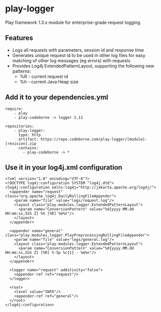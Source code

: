 play-logger
===========

Play framework 1.3.x module for enterprise-grade request logging.

Features
--------

- Logs all requests with parameters, session id and response time
- Generates unique request id to be used in other log files for easy matching of other log messages (eg errors) with requests
- Provides Log4j ExtendedPatternLayout, supporting the following new patterns:
  - %R - current request id
  - %h - current Java Heap size

Add it to your dependencies.yml
-------------------------------

    require:
        - play
        - play-codeborne -> logger 1.11
    
    repositories:
        - play-logger:
          type: http
          artifact: https://repo.codeborne.com/play-logger/[module]-[revision].zip
          contains:
            - play-codeborne -> *

Use it in your log4j.xml configuration
--------------------------------------
    <?xml version="1.0" encoding="UTF-8"?>
    <!DOCTYPE log4j:configuration SYSTEM "log4j.dtd">
    <log4j:configuration xmlns:log4j="http://jakarta.apache.org/log4j/">
      <appender name="request" class="org.apache.log4j.DailyRollingFileAppender">
        <param name="file" value="logs/request.log"/>
        <layout class="play.modules.logger.ExtendedPatternLayout">
          <param name="ConversionPattern" value="%d{yyyy.MM.dd HH:mm:ss,SSS Z} %h [%R] %m%n"/>
        </layout>
      </appender>

      <appender name="general" class="play.modules.logger.PlayPreprocessingRollingFileAppender">
        <param name="file" value="logs/general.log"/>
        <layout class="play.modules.logger.ExtendedPatternLayout">
          <param name="ConversionPattern" value="%d{yyyy.MM.dd HH:mm:ss,SSS Z} [%R] %-5p %c{1} - %m%n"/>
        </layout>
      </appender>

      <logger name="request" additivity="false">
        <appender-ref ref="request"/>
      </logger>

      <root>
        <level value="INFO"/>
        <appender-ref ref="general"/>
      </root>
    </log4j:configuration>
